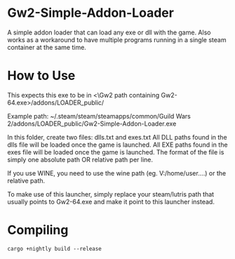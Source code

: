 # Gw2-Simple-Addon-Loader
A simple addon loader that can load any exe or dll with the game.
Also works as a workaround to have multiple programs running in a single steam container at the same time.

# How to Use

This expects this exe to be in <\Gw2 path containing Gw2-64.exe>/addons/LOADER_public/

Example path: 
~/.steam/steam/steamapps/common/Guild Wars 2/addons/LOADER_public/Gw2-Simple-Addon-Loader.exe

In this folder, create two files: dlls.txt and exes.txt 
All DLL paths found in the dlls file will be loaded once the game is launched.
All EXE paths found in the exes file will be loaded once the game is launched.
The format of the file is simply one absolute path OR relative path per line.

If you use WINE, you need to use the wine path (eg. V:/home/user....) or the relative path.

To make use of this launcher, simply replace your steam/lutris path that usually points to Gw2-64.exe and make it point to this launcher instead.

# Compiling
```cargo +nightly build --release```
